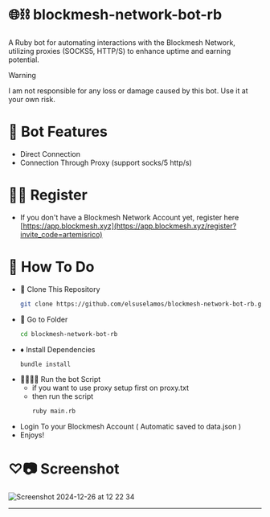 # 🌐⛓️ blockmesh-network-bot-rb
A Ruby bot for automating interactions with the Blockmesh Network, utilizing proxies (SOCKS5, HTTP/S) to enhance uptime and earning potential.

> [!WARNING]
> I am not responsible for any loss or damage caused by this bot. Use it at your own risk.
> 
# 🦾 Bot Features
- Direct Connection
- Connection Through Proxy (support socks/5 http/s)

# ✍🏻 Register

- If you don't have a Blockmesh Network Account yet, register here [https://app.blockmesh.xyz](https://app.blockmesh.xyz/register?invite_code=artemisrico)

# 🤔 How To Do

- 🧬 Clone This Repository
  ```bash
  git clone https://github.com/elsuselamos/blockmesh-network-bot-rb.git
  ```
- 📂 Go to Folder
  ```bash
  cd blockmesh-network-bot-rb
  ```
- ♦️ Install Dependencies
  ```bash
  bundle install
  ```
- 🏃🏻‍♂️‍➡️ Run the bot Script
  - if you want to use proxy setup first on proxy.txt
  - then run the script
    ```bash
    ruby main.rb
    ```
 - Login To your Blockmesh Account ( Automatic saved to data.json )
 - Enjoys!

# ♡⃛📷 Screenshot

![Screenshot 2024-12-26 at 12 22 34](https://github.com/user-attachments/assets/d3f61cb7-011e-4aee-b0a2-776df40ea1b1)

<hr>
